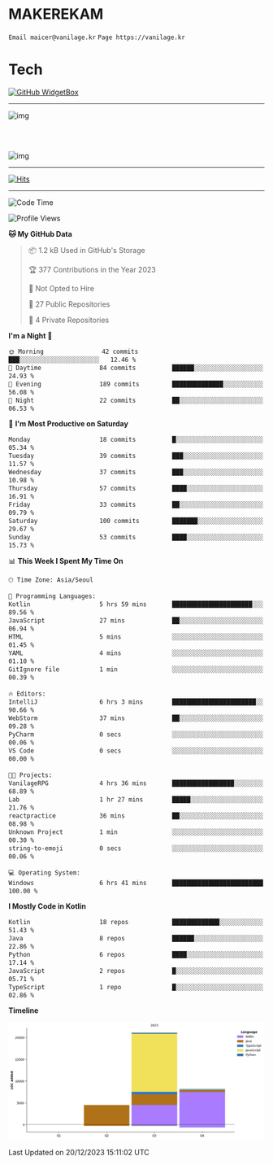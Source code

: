 # MAKEREKAM

`Email maicer@vanilage.kr`
`Page https://vanilage.kr`

# Tech

[![GitHub WidgetBox](https://github-widgetbox.vercel.app/api/skills?languages=python,js,ts,c,cpp,cs,java,kotlin,bash,md,html,css,xml,yaml,swift,powershell,json,R,SQL,php&tools=git,npm,gradle,nodejs,vercel,nginx&includeNames=true&theme=darkmode)](https://github.com/Jurredr/github-widgetbox)

---

![img](https://github-readme-stats.vercel.app/api/top-langs/?username=MAKEREKAM&layout=compact&theme=gruvbox)

<br>
<br>

![img](https://github-readme-stats.vercel.app/api/?username=MAKEREKAM&layout=compact&theme=gruvbox)

---

[![Hits](https://hits.seeyoufarm.com/api/count/incr/badge.svg?url=https%3A%2F%2Fgithub.com%2FMAKEREKAM&count_bg=%234A49D1&title_bg=%23555555&icon=&icon_color=%23E7E7E7&title=방문&edge_flat=false)](https://hits.seeyoufarm.com)

---

<!--START_SECTION:waka-->
![Code Time](http://img.shields.io/badge/Code%20Time-108%20hrs%2013%20mins-blue)

![Profile Views](http://img.shields.io/badge/Profile%20Views-0-blue)

**🐱 My GitHub Data** 

> 📦 1.2 kB Used in GitHub's Storage 
 > 
> 🏆 377 Contributions in the Year 2023
 > 
> 🚫 Not Opted to Hire
 > 
> 📜 27 Public Repositories 
 > 
> 🔑 4 Private Repositories 
 > 
**I'm a Night 🦉** 

```text
🌞 Morning                42 commits          ███░░░░░░░░░░░░░░░░░░░░░░   12.46 % 
🌆 Daytime                84 commits          ██████░░░░░░░░░░░░░░░░░░░   24.93 % 
🌃 Evening                189 commits         ██████████████░░░░░░░░░░░   56.08 % 
🌙 Night                  22 commits          ██░░░░░░░░░░░░░░░░░░░░░░░   06.53 % 
```
📅 **I'm Most Productive on Saturday** 

```text
Monday                   18 commits          █░░░░░░░░░░░░░░░░░░░░░░░░   05.34 % 
Tuesday                  39 commits          ███░░░░░░░░░░░░░░░░░░░░░░   11.57 % 
Wednesday                37 commits          ███░░░░░░░░░░░░░░░░░░░░░░   10.98 % 
Thursday                 57 commits          ████░░░░░░░░░░░░░░░░░░░░░   16.91 % 
Friday                   33 commits          ██░░░░░░░░░░░░░░░░░░░░░░░   09.79 % 
Saturday                 100 commits         ███████░░░░░░░░░░░░░░░░░░   29.67 % 
Sunday                   53 commits          ████░░░░░░░░░░░░░░░░░░░░░   15.73 % 
```


📊 **This Week I Spent My Time On** 

```text
🕑︎ Time Zone: Asia/Seoul

💬 Programming Languages: 
Kotlin                   5 hrs 59 mins       ██████████████████████░░░   89.56 % 
JavaScript               27 mins             ██░░░░░░░░░░░░░░░░░░░░░░░   06.94 % 
HTML                     5 mins              ░░░░░░░░░░░░░░░░░░░░░░░░░   01.45 % 
YAML                     4 mins              ░░░░░░░░░░░░░░░░░░░░░░░░░   01.10 % 
GitIgnore file           1 min               ░░░░░░░░░░░░░░░░░░░░░░░░░   00.39 % 

🔥 Editors: 
IntelliJ                 6 hrs 3 mins        ███████████████████████░░   90.66 % 
WebStorm                 37 mins             ██░░░░░░░░░░░░░░░░░░░░░░░   09.28 % 
PyCharm                  0 secs              ░░░░░░░░░░░░░░░░░░░░░░░░░   00.06 % 
VS Code                  0 secs              ░░░░░░░░░░░░░░░░░░░░░░░░░   00.00 % 

🐱‍💻 Projects: 
VanilageRPG              4 hrs 36 mins       █████████████████░░░░░░░░   68.89 % 
Lab                      1 hr 27 mins        █████░░░░░░░░░░░░░░░░░░░░   21.76 % 
reactpractice            36 mins             ██░░░░░░░░░░░░░░░░░░░░░░░   08.98 % 
Unknown Project          1 min               ░░░░░░░░░░░░░░░░░░░░░░░░░   00.30 % 
string-to-emoji          0 secs              ░░░░░░░░░░░░░░░░░░░░░░░░░   00.06 % 

💻 Operating System: 
Windows                  6 hrs 41 mins       █████████████████████████   100.00 % 
```

**I Mostly Code in Kotlin** 

```text
Kotlin                   18 repos            █████████████░░░░░░░░░░░░   51.43 % 
Java                     8 repos             ██████░░░░░░░░░░░░░░░░░░░   22.86 % 
Python                   6 repos             ████░░░░░░░░░░░░░░░░░░░░░   17.14 % 
JavaScript               2 repos             █░░░░░░░░░░░░░░░░░░░░░░░░   05.71 % 
TypeScript               1 repo              █░░░░░░░░░░░░░░░░░░░░░░░░   02.86 % 
```



**Timeline**

![Lines of Code chart](https://raw.githubusercontent.com/MAKEREKAM/MAKEREKAM/main/assets/bar_graph.png)


 Last Updated on 20/12/2023 15:11:02 UTC
<!--END_SECTION:waka-->
